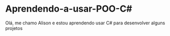 # Aprendendo-a-usar-POO-C#
Olá, me chamo Alison e estou aprendendo usar C# para desenvolver alguns projetos
